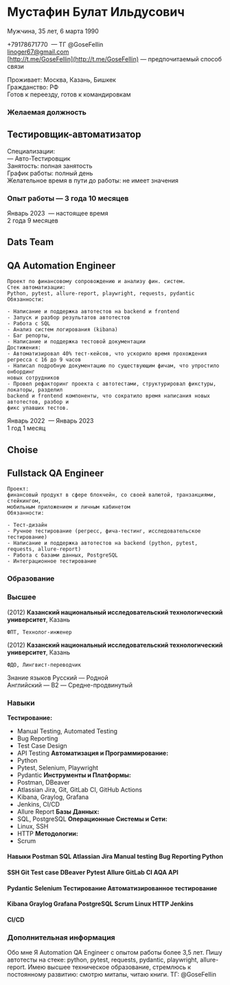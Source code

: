 # Мустафин Булат Ильдусович

Мужчина, 35 лет, 6 марта 1990  

+79178671770  — ТГ @GoseFellin  
linoger67@gmail.com  
[http://t.me/GoseFellin](http://t.me/GoseFellin)  — предпочитаемый способ связи

Проживает: Москва, Казань, Бишкек  
Гражданство: РФ  
Готов к переезду, готов к командировкам  

### Желаемая должность  
## Тестировщик-автоматизатор  

Специализации:  
— Авто-Тестировщик  
Занятость: полная занятость  
График работы: полный день  
Желательное время в пути до работы: не имеет значения  

### Опыт работы — 3 года 10 месяцев  

Январь 2023  — настоящее время  
2 года 9 месяцев  

## Dats Team  
## QA Automation Engineer  

```
Проект по финансовому сопровождению и анализу фин. систем.
Стек автоматизации:
Python, pytest, allure-report, playwright, requests, pydantic
Обязанности:

- Написание и поддержка автотестов на backend и frontend
- Запуск и разбор результатов автотестов
- Работа с SQL
- Анализ систем логирования (kibana)
- Баг репорты,
- Написание и поддержка тестовой документации
Достижения:
- Автоматизировал 40% тест-кейсов, что ускорило время прохождения регресса с 16 до 9 часов
- Написал подробную документацию по существующим фичам, что упростило онбординг
новых сотрудников
- Провел рефакторинг проекта с автотестами, структурировал фикстуры, локаторы, разделил
backend и frontend компоненты, что сократило время написания новых автотестов, разбор и
фикс упавших тестов.
```
Январь 2022  — Январь 2023  
1 год 1 месяц  

## Choise  
## Fullstack QA Engineer  

```
Проект:
финансовый продукт в сфере блокчейн, со своей валютой, транзакциями, стейкингом,
мобильным приложением и личным кабинетом
Обязанности:

- Тест-дизайн
- Ручное тестирование (регресс, фича-тестинг, исследовательское тестирование)
- Написание и поддержка автотестов на backend (python, pytest, requests, allure-report)
- Работа с базами данных, PostgreSQL
- Интеграционное тестирование
```
### Образование  
### Высшее  

(2012) **Казанский национальный исследовательский технологический университет**, Казань
```
ФПТ, Технолог-инженер
```
(2012) **Казанский национальный исследовательский технологический университет**, Казань

```
ФДО, Лингвист-переводчик
```
Знание языков Русский — Родной  
Английский — B2 — Средне-продвинутый  

### Навыки
**Тестирование:**
*   Manual Testing, Automated Testing
*   Bug Reporting
*   Test Case Design
*   API Testing
**Автоматизация и Программирование:**
*   Python
*   Pytest, Selenium, Playwright
*   Pydantic
**Инструменты и Платформы:**
*   Postman, DBeaver
*   Atlassian Jira, Git, GitLab CI, GitHub Actions
*   Kibana, Graylog, Grafana
*   Jenkins, CI/CD
*   Allure Report
**Базы Данных:**
*   SQL, PostgreSQL
**Операционные Системы и Сети:**
*   Linux, SSH
*   HTTP
**Методологии:**
*   Scrum

#### Навыки Postman SQL Atlassian Jira Manual testing Bug Reporting Python
#### SSH Git Test case DBeaver Pytest Allure GitLab CI AQA API
#### Pydantic Selenium Тестирование Автоматизированное тестирование
#### Kibana Graylog Grafana PostgreSQL Scrum Linux HTTP Jenkins
#### CI/CD

### Дополнительная информация
Обо мне Я Automation QA Engineer с опытом работы более 3,5 лет. Пишу автотесты на стеке: python,
pytest, requests, pydantic, playwright, allure-report. Имею высшее техническое образование,
стремлюсь к постоянному развитию: смотрю митапы, читаю книги.
ТГ: @GoseFellin


